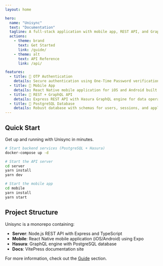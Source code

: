 ```yaml
---
layout: home

hero:
  name: "Unisync"
  text: "Documentation"
  tagline: A full-stack application with mobile app, REST API, and GraphQL backend
  actions:
    - theme: brand
      text: Get Started
      link: /guide/
    - theme: alt
      text: API Reference
      link: /api/

features:
  - title: 🔐 OTP Authentication
    details: Secure authentication using One-Time Password verification via SMS (email support coming soon)
  - title: 📱 Mobile App
    details: React Native mobile application for iOS and Android built with Expo
  - title: 🔌 REST + GraphQL API
    details: Express REST API with Hasura GraphQL engine for data operations
  - title: 🐘 PostgreSQL Database
    details: Robust database with schemas for users, sessions, and application settings
---
```


## Quick Start

Get up and running with Unisync in minutes.

```bash
# Start backend services (PostgreSQL + Hasura)
docker-compose up -d

# Start the API server
cd server
yarn install
yarn dev

# Start the mobile app
cd mobile
yarn install
yarn start
```

## Project Structure

Unisync is a monorepo containing:

- **Server**: Node.js REST API with Express and TypeScript
- **Mobile**: React Native mobile application (iOS/Android) using Expo
- **Hasura**: GraphQL engine with PostgreSQL database
- **Docs**: VitePress documentation site

For more information, check out the [Guide](/guide/) section.
